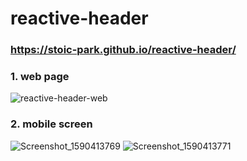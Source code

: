 # reactive-header

### https://stoic-park.github.io/reactive-header/

### 1. web page
![reactive-header-web](https://user-images.githubusercontent.com/55645972/82817286-b0d30c80-9ed7-11ea-8066-9b144227690b.png)


### 2. mobile screen
![Screenshot_1590413769](https://user-images.githubusercontent.com/55645972/82817608-3fe02480-9ed8-11ea-97f0-66b1209e7640.png)
![Screenshot_1590413771](https://user-images.githubusercontent.com/55645972/82817615-41a9e800-9ed8-11ea-948d-d4113d46dc63.png)
